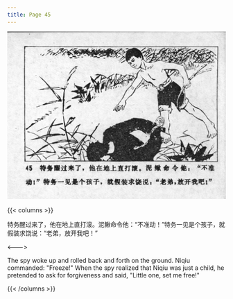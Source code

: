 ```yaml
---
title: Page 45
---
```


![niqiu page](./../../images/niqiu/seifert0397_nqkg_0049_045.jpg)

{{< columns >}}

特务醒过来了，他在地上直打滚。泥鳅命令他：“不准动！”特务一见是个孩子，就假装求饶说：“老弟，放开我吧！”

<--->

The spy woke up and rolled back and forth on the ground. Niqiu commanded: "Freeze!" When the spy realized that Niqiu was just a child, he pretended to ask for forgiveness and said, "Little one, set me free!"

{{< /columns >}}
